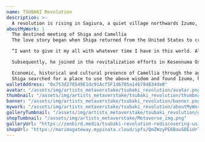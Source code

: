```yaml
---
name: TSUBAKI Revolution
description: >-
  A revolution is rising in Sagiura, a quiet village northwards Izumo, Shimane Prefecture. Not of regime change, but one that promises humanity’s recall back into nature. Here, Atsuo Shiga is uncovering the secrets of the Camellia, also known as Tsubaki in Japan. And through his Tsubaki Revolution, Shiga is changing the face of Izumo, reconnecting the region with its roots in the Camellia flower, and, consequently, people with nature.
aboutMyWork: |
  The destined meeting of Shiga and Camellia
  The love story began when Shiga returned from the United States to create a circular economy in Izu Oshima, an island southeast of Shizuoka Prefecture. He learned that Camellias were offered as tribute to the gods in ancient times, replacing the rice tributes that were common in other regions.

  “I want to give it my all with whatever time I have in this world. Although Camellia began as a research subject, I decided to dedicate my time to Camellia.”

  Subsequently, he joined in the revitalization efforts in Kesennuma Oshima, Tohoku. There, he discovered how Camellia oil could act as a catalyst to revive local tourism, of the lessons which he would then apply in Izumo.

  Economic, historical and cultural presence of Camellia through the ages
  Shiga searched for a place to use the above wisdom and found Izumo, home to the famous Izumo-taisha and. As it turns out, Camellia was naturally grown here and was valuable throughout Izumo’s history, its value waned in modern times, now rediscovered by Shiga.
walletAddress: "0x753d278549E1dc91Acf5F1d6705a14b794B34de0"
avatar: "/assets/img/artists_metaverstake/tsubaki_revolution/avatar.png"
thumbnail: "/assets/img/artists_metaverstake/tsubaki_revolution/thumbnail.png"
banner: "/assets/img/artists_metaverstake/tsubaki_revolution/banner.png"
mywork: "/assets/img/artists_metaverstake/tsubaki_revolution/aboutMyWork.jpg"
galleryTumbnail: "/assets/img/artists_metaverstake/tsubaki_revolution/gallery.png"
shopTumbnail: "/assets/img/artists_metaverstake/Metaverse_img.png"
galleryUrl: "https://zenbird.media/tsubaki-revolution-rediscovering-us-and-nature-through-camellia/"
shopUrl: "https://marimogateway.mypinata.cloud/ipfs/QmZWzyPE6BauSDEidrTjwvuJoxN83HkD8CjGZveRDoB6QD/"
---
```

